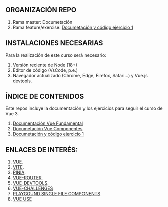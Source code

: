 ## ORGANIZACIÓN REPO

1. Rama master: Documetación
2. Rama feature/exercise: [Documetación y código ejercicio 1](https://github.com/julioleiva/curso-vue3-pinia/tree/feature/exercise)

## INSTALACIONES NECESARIAS

Para la realización de este curso será necesario:

1. Versión reciente de Node (18+)
2. Editor de código (VsCode, p.e.)
3. Navegador actualizado (Chrome, Edge, Firefox, Safari...) y Vue.js devtools.


## ÍNDICE DE CONTENIDOS

Este repos incluye la documentación y los ejercicios para seguir el curso de Vue 3.

1. [Documentación Vue Fundamental](https://github.com/julioleiva/curso-vue3-pinia/blob/master/BASES.md)
2. [Documetación Vue Componentes](https://github.com/julioleiva/curso-vue3-pinia/blob/master/COMPONENTES.md)
4. [Documetación y código ejercicio 1](https://github.com/julioleiva/curso-vue3-pinia/tree/feature/exercise)


## ENLACES DE INTERÉS:
1. [VUE](https://vuejs.org/guide/introduction.html).
2. [VITE](https://vitejs.dev/guide/).
3. [PINIA](https://pinia.vuejs.org/introduction.html).
4. [VUE-ROUTER](https://v3.router.vuejs.org/guide/).
5. [VUE-DEVTOOLS](https://chrome.google.com/webstore/detail/vuejs-devtools/nhdogjmejiglipccpnnnanhbledajbpd?hl=es).
6. [VUE-CHALLENGES](https://vuejs-challenges.netlify.app/getting-started.html)
7. [PLAYGOUND SINGLE FILE COMPONENTS](https://sfc.vuejs.org)
8. [VUE USE](https://vueuse.org/guide/)
